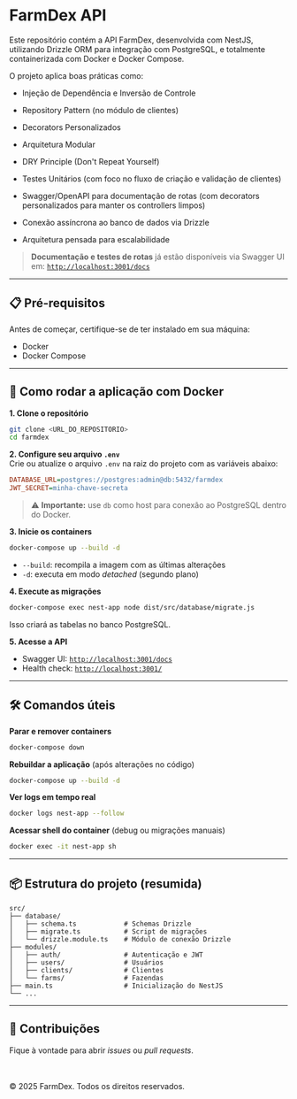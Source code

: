 # FarmDex API

Este repositório contém a API FarmDex, desenvolvida com NestJS, utilizando Drizzle ORM para integração com PostgreSQL, e totalmente containerizada com Docker e Docker Compose.

O projeto aplica boas práticas como:

- Injeção de Dependência e Inversão de Controle

- Repository Pattern (no módulo de clientes)

- Decorators Personalizados

- Arquitetura Modular

- DRY Principle (Don't Repeat Yourself)

- Testes Unitários (com foco no fluxo de criação e validação de clientes)

- Swagger/OpenAPI para documentação de rotas (com decorators personalizados para manter os controllers limpos)

- Conexão assíncrona ao banco de dados via Drizzle

- Arquitetura pensada para escalabilidade

> **Documentação e testes de rotas** já estão disponíveis via Swagger UI em: [`http://localhost:3001/docs`](http://localhost:3001/docs)

---

## 📋 Pré-requisitos

Antes de começar, certifique-se de ter instalado em sua máquina:

- Docker
- Docker Compose

---

## 🚀 Como rodar a aplicação com Docker

**1. Clone o repositório**

```bash
git clone <URL_DO_REPOSITORIO>
cd farmdex
```

**2. Configure seu arquivo `.env`**  
Crie ou atualize o arquivo `.env` na raiz do projeto com as variáveis abaixo:

```ini
DATABASE_URL=postgres://postgres:admin@db:5432/farmdex
JWT_SECRET=minha-chave-secreta
```

> ⚠️ **Importante:** use `db` como host para conexão ao PostgreSQL dentro do Docker.

**3. Inicie os containers**

```bash
docker-compose up --build -d
```

- `--build`: recompila a imagem com as últimas alterações
- `-d`: executa em modo _detached_ (segundo plano)

**4. Execute as migrações**

```bash
docker-compose exec nest-app node dist/src/database/migrate.js
```

Isso criará as tabelas no banco PostgreSQL.

**5. Acesse a API**

- Swagger UI: [`http://localhost:3001/docs`](http://localhost:3001/docs)
- Health check: [`http://localhost:3001/`](http://localhost:3001/)

---

## 🛠️ Comandos úteis

**Parar e remover containers**

```bash
docker-compose down
```

**Rebuildar a aplicação** (após alterações no código)

```bash
docker-compose up --build -d
```

**Ver logs em tempo real**

```bash
docker logs nest-app --follow
```

**Acessar shell do container** (debug ou migrações manuais)

```bash
docker exec -it nest-app sh
```

---

## 📦 Estrutura do projeto (resumida)

```
src/
├── database/
│   ├── schema.ts            # Schemas Drizzle
│   ├── migrate.ts           # Script de migrações
│   └── drizzle.module.ts    # Módulo de conexão Drizzle
├── modules/
│   ├── auth/                # Autenticação e JWT
│   ├── users/               # Usuários
│   ├── clients/             # Clientes
│   └── farms/               # Fazendas
├── main.ts                  # Inicialização do NestJS
└── ...
```

---

## 🤝 Contribuições

Fique à vontade para abrir _issues_ ou _pull requests_.  
<br><br>

© 2025 FarmDex. Todos os direitos reservados.
